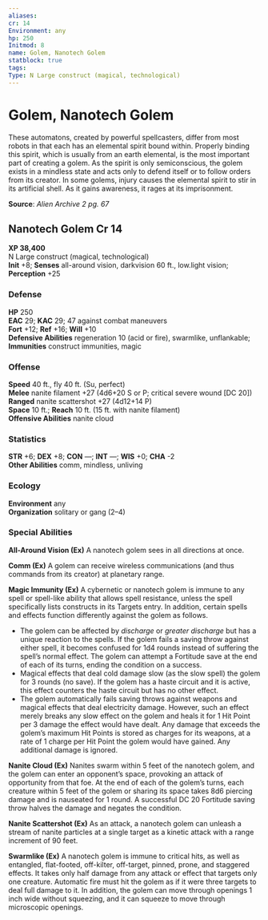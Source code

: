 ```yaml
---
aliases: 
cr: 14
Environment: any
hp: 250
Initmod: 8
name: Golem, Nanotech Golem
statblock: true
tags: 
Type: N Large construct (magical, technological)
---
```


# Golem, Nanotech Golem

These automatons, created by powerful spellcasters, differ from most robots in that each has an elemental spirit bound within. Properly binding this spirit, which is usually from an earth elemental, is the most important part of creating a golem. As the spirit is only semiconscious, the golem exists in a mindless state and acts only to defend itself or to follow orders from its creator. In some golems, injury causes the elemental spirit to stir in its artificial shell. As it gains awareness, it rages at its imprisonment.


**Source**:  _Alien Archive 2 pg. 67_

## Nanotech Golem Cr 14

**XP 38,400**  
N Large construct (magical, technological)  
**Init** +8; **Senses** all-around vision, darkvision 60 ft., low.light vision; **Perception** +25  

### Defense

**HP** 250  
**EAC** 29; **KAC** 29; 47 against combat maneuvers  
**Fort** +12; **Ref** +16; **Will** +10  
**Defensive Abilities** regeneration 10 (acid or fire), swarmlike, unflankable; **Immunities** construct immunities, magic  

### Offense

**Speed** 40 ft., fly 40 ft. (Su, perfect)  
**Melee** nanite filament +27 (4d6+20 S or P; critical severe wound \[DC 20\])  
**Ranged** nanite scattershot +27 (4d12+14 P)  
**Space** 10 ft.; **Reach** 10 ft. (15 ft. with nanite filament)  
**Offensive Abilities** nanite cloud

### Statistics

**STR** +6; **DEX** +8; **CON** —; **INT** —; **WIS** +0; **CHA** -2  
**Other Abilities** comm, mindless, unliving

### Ecology

**Environment** any  
**Organization** solitary or gang (2–4)

### Special Abilities

**All-Around Vision (Ex)** A nanotech golem sees in all directions at once.

**Comm (Ex)** A golem can receive wireless communications (and thus commands from its creator) at planetary range.

**Magic Immunity (Ex)** A cybernetic or nanotech golem is immune to any spell or spell-like ability that allows spell resistance, unless the spell specifically lists constructs in its Targets entry. In addition, certain spells and effects function differently against the golem as follows.

-   The golem can be affected by _discharge_ or _greater discharge_ but has a unique reaction to the spells. If the golem fails a saving throw against either spell, it becomes confused for 1d4 rounds instead of suffering the spell’s normal effect. The golem can attempt a Fortitude save at the end of each of its turns, ending the condition on a success.
-   Magical effects that deal cold damage slow (as the slow spell) the golem for 3 rounds (no save). If the golem has a haste circuit and it is active, this effect counters the haste circuit but has no other effect.
-   The golem automatically fails saving throws against weapons and magical effects that deal electricity damage. However, such an effect merely breaks any slow effect on the golem and heals it for 1 Hit Point per 3 damage the effect would have dealt. Any damage that exceeds the golem’s maximum Hit Points is stored as charges for its weapons, at a rate of 1 charge per Hit Point the golem would have gained. Any additional damage is ignored.

**Nanite Cloud (Ex)** Nanites swarm within 5 feet of the nanotech golem, and the golem can enter an opponent’s space, provoking an attack of opportunity from that foe. At the end of each of the golem’s turns, each creature within 5 feet of the golem or sharing its space takes 8d6 piercing damage and is nauseated for 1 round. A successful DC 20 Fortitude saving throw halves the damage and negates the condition.

**Nanite Scattershot (Ex)** As an attack, a nanotech golem can unleash a stream of nanite particles at a single target as a kinetic attack with a range increment of 90 feet.

**Swarmlike (Ex)** A nanotech golem is immune to critical hits, as well as entangled, flat-footed, off-kilter, off-target, pinned, prone, and staggered effects. It takes only half damage from any attack or effect that targets only one creature. Automatic fire must hit the golem as if it were three targets to deal full damage to it. In addition, the golem can move through openings 1 inch wide without squeezing, and it can squeeze to move through microscopic openings.
